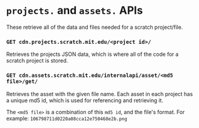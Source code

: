 # `projects.` and `assets.` APIs

These retrieve all of the data and files needed for a scratch project/file.

### `GET cdn.projects.scratch.mit.edu/<project id>/`

Retrieves the projects JSON data, which is where all of the code for a scratch project is stored.

### `GET cdn.assets.scratch.mit.edu/internalapi/asset/<md5 file>/get/`

Retrieves the asset with the given file name. Each asset in each project has a unique md5 id, which is used for referencing and retrieving it.

The `<md5 file>` is a combination of this `md5 id`, and the file's format. For example: `106798711d0220a08cca12e750468e2b.png`
